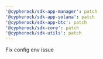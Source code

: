 ```yaml
---
'@cypherock/sdk-app-manager': patch
'@cypherock/sdk-app-solana': patch
'@cypherock/sdk-app-btc': patch
'@cypherock/sdk-core': patch
'@cypherock/sdk-utils': patch
---
```


Fix config env issue

